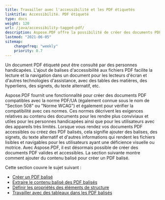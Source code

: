 ```yaml
---
title: Travailler avec l'accessibilité et les PDF étiquetés
linktitle: Accessibilité. PDF étiqueté
type: docs
weight: 120
url: /java/accessibility-tagged-pdf/
description: Aspose.PDF offre la possibilité de créer des documents PDF étiquetés, vous permettant de baliser les éléments structurels. En savoir plus sur la façon d'obtenir des PDF accessibles.
lastmod: "2021-06-05"
sitemap:
    changefreq: "weekly"
    priority: 0.7
---
```


Un document PDF étiqueté peut être consulté par des personnes handicapées. L'ajout de balises d'accessibilité aux fichiers PDF facilite la lecture et la navigation dans un document pour les lecteurs d'écran et d'autres technologies d'assistance, avec des tables des matières, des hyperliens, des signets, du texte alternatif, etc.

Aspose.PDF fournit une fonctionnalité pour créer des documents PDF compatibles avec la norme PDF/UA (également connue sous le nom de "Section 508" ou "Norme WCAG") et également pour vérifier la compatibilité avec ces normes.
 Ces normes décrivent les exigences relatives au contenu des documents pour les rendre plus conviviaux et utiles pour les personnes handicapées ainsi que pour les utilisateurs avec des appareils très limités. Lorsque vous rendez vos documents PDF accessibles ou créez des PDF balisés, cela signifie ajouter des balises, des signets, du texte alternatif et d'autres informations qui rendent les fichiers lisibles et navigables pour les utilisateurs ayant une déficience visuelle ou motrice. Avec Aspose.PDF, il est désormais possible de créer des documents PDF valides et accessibles. La section suivante montre comment ajouter du contenu balisé pour créer un PDF balisé.

Cette section couvre le sujet suivant :

- [Créer un PDF balisé](/pdf/java/create-tagged-pdf-documents/)
- [Extraire le contenu balisé des PDF balisés](/pdf/java/extract-tagged-content-from-tagged-pdfs/)
- [Définir les propriétés des éléments de structure](/pdf/java/set-tagged-pdfs-element-properties/)
- [Travailler avec des tableaux dans les PDF balisés](/pdf/java/working-with-table-in-tagged-pdfs/)